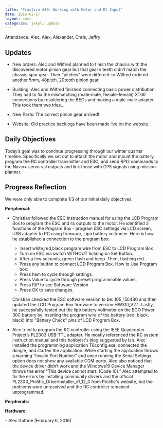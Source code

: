```yaml
---
title: "Practice #19: Working with Motor and RC Input"
date: 2016-02-17
layout: post
categories: jekyll update
---
```


Attendance: Alec, Alex, Alexander, Chris, Jeffry

## Updates

- New orders: Alec and Wilfred planned to finish the chassis with the discovered
  motor pinion gear but that gear’s teeth didn’t match the chassis spur gear.
Their “pitches” were different so Wilfred ordered another 5mm, 48pitch, 20tooth
pinion gear.

- Building: Alec and Wilfred finished connecting basic power distribution. They
  had to fix the mismatching (male-male, female-female) XT60 connections by
resoldering the BECs and making a male-male adapter. This took them two tries…

- New Parts: The correct pinion gear arrived!

- Website: Old practice backlogs have been made live on the website.`

## Daily Objectives

Today’s goal was to continue progressing through our winter quarter timeline.
Specifically we set out to attach the motor and mount the battery, program the
RC controller transmitter and ESC, and send RPI2 commands to the Navio+ servo
rail outputs and link those with GPS signals using mission planner.

## Progress Reflection

We were only able to complete 1/3 of our initial daily objectives.

**Periphersal:**

* Christian followed the ESC instruction manual for using the LCD Program Box to
  program the ESC and its outputs to the motor. He identified 3 functions of the
Program Box - program ESC settings via LCD screen, USB adapter to PC using
firmware, Lipo battery voltmeter. Here is how he established a connection to the
program box:
   * Insert white,red,black program wire from ESC to LCD Program Box
   *  Turn on ESC via switch WITHOUT holding on Set Button.
   * After a few seconds, green flash and beep. Then, flashing red.
   * Press any button to connect LCD Program Box.
   How to Use Program box:
   * Press Item to cycle through settings.
   * Press Value to cycle through preset programmable values.
   * Press R/P to see Software Version.
   * Press OK to save changes.

   Christian checked the ESC software version to be:  105_150480 and then
updated the LCD Program Box firmware to version HW310_V2.1. Lastly, he
successfully tested out the lipo battery voltmeter on the ECO Power 30C battery
by inserting the program wire of the battery (red, black, black) into "Battery
Check" pins of LCD Program Box.

* Alec tried to program the RC controller using the IEEE Quadcopter Project’s
  PL2303 USB-TTL adapter. He mostly referenced the RC system instruction manual
and this hobbyist's blog suggested by Ian. Alec installed the programming
application T6config.exe, connected the dongle, and started the application.
While starting the application throws a warning "Invalid Port Number” and once
running the Serial Settings option does not show any available COM ports. Alec
also noticed that the device driver didn’t work and the Windows10 Device Manager
throws the error "This device cannot start. (Code 10).” Alec attempted to fix
the errors by installing community drivers and the official
PL2303_Prolific_DriverInstaller_v1_12_0 from Prolific's website, but the
problems were unresolved and the RC controller remained unprogrammed.

**Perpherals:**


**Hardware:**


\- Alec Guthrie (February 6, 2016)
